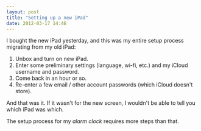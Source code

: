 ```yaml
---
layout: post
title: "Setting up a new iPad"
date: 2012-03-17 14:46
---
```


I bought the new iPad yesterday, and this was my entire setup process migrating from my old iPad:

1. Unbox and turn on new iPad.
2. Enter some preliminary settings (language, wi-fi, etc.) and my iCloud username and password.
3. Come back in an hour or so.
4. Re-enter a few email / other account passwords (which iCloud doesn't store).

And that was it. If it wasn't for the new screen, I wouldn't be able to tell you which iPad was which.

The setup process for my *alarm clock* requires more steps than that.
